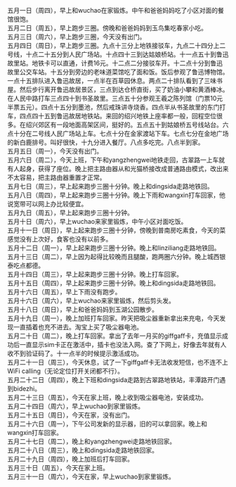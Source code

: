 五月一日（周四），早上和wuchao在家锻炼。中午和爸爸妈妈吃了小区对面的餐馆很饱。</br>
五月二日（周五），早上跑步三圈。傍晚和爸爸妈妈到玉鸟集吃春家小吃。</br>
五月三日（周六），早上跑步三圈，今天没有出门。</br>
五月四日（周日），早上跑步三圈。九点十三分上地铁接驳车，九点二十四分上二号线，十点二十五分到人民广场站。十点四十三到达姑娘桥站。十一点五十到鲁迅故里站。地铁卡可以直通，计费16元。十二点二分接驳车开。十二点十分到鲁迅故里公交车站。十五分到旁边的老味道菜馆吃了面和饭。饭后参观了鲁迅博物馆。一点十五排队进入鲁迅故居，一点半在百草园休息。两点二十排队看到了三味书屋。然后步行离开鲁迅故居景区，三点到达仓桥直街，买了奶油小攀和黄酒棒冰。在人民中路打车三点四十到书圣故里。三点五十分参观王羲之陈列馆（门票10元半票五元）。四点十五分到墨池，然后戒珠讲寺烧香。四点半从书圣故里的东门打车，四点四十五到鲁迅故居地铁站。来回的绍兴地铁上座率都一般，回程空位很多。在绍兴郊区有一段地面高架区间，挺好的。五点五十到姑娘桥五号线站台。六点十分在二号线人民广场站上车。七点十分在金家渡站下车。七点七分在金地广场的新白鹿排号。叫好很快，十九分进入餐厅。八点多吃完。八点半到家。</br>
五月五日（周一），今天没有出门。</br>
五月六日（周二），今天上班，下午和yangzhengwei地铁走回，古翠路一上车就有人起身，获得了座位。晚上把主路由器从和光猫桥接改成普通路由模式，改出来不太容易，把主路由器重置才正常。</br>
五月七日（周三），早上起来跑步三圈十分钟。晚上和dingsida走路地铁回。</br>
五月八日（周四），早上起来跑步三圈十分钟。晚上下雨和wangxin打车回家，他说宽带可以网上办比较便宜。</br>
五月九日（周五），早上起来跑步三圈十分钟。</br>
五月十日（周六），早上wuchao来家里锻炼，中午小区对面吃饭。</br>
五月十一日（周日），早上起来跑步三圈十分钟，傍晚到普南房吃素食，今天的菜感觉没有上次好，食客也没有以前多。</br>
五月十二日（周一），早上起来跑步三圈十分钟。晚上和linziliang走路地铁回。</br>
五月十三日（周二），早上因为起得比较晚而且腿酸，跑两圈六分钟。晚上城西银泰吃点都德。</br>
五月十四日（周三），早上起来跑步三圈十分钟。晚上打车回家。</br>
五月十五日（周四），早上起来跑步三圈十分钟。晚上和dingsida走路地铁回。</br>
五月十六日（周五），早上下雨没有跑步。</br>
五月十六日（周六），早上wuchao来家里锻炼，然后剪头发。</br>
五月十八日（周日），早上和爸爸妈妈到玉湖公园散步。</br>
五月十九日（周一），晚上加班打车回家。昨天把吸尘器重新拿出来充电，今天发现一直插着也充不进去。淘宝上买了吸尘器电池。</br>
五月二十日（周二），晚上打车回家。拿出了去年一月买的giffgaff卡，充值显示成功后一直显示sim卡正在激活中，插卡也没法入网。查了下网上，好像去年就有人收不到验证码了。十一点半的时候提示激活成功。</br>
五月二十一日（周三），今天休息，试了一下giffgaff卡无法收发短信，也不连不上WiFi calling（无论定位打开关闭都不行）。</br>
五月二十二日（周四），晚上下班和dingsida走路到古翠路地铁站，丰潭路开门遇到bidezhi。</br>
五月二十三日（周五），今天在家上班，晚上收到吸尘器电池，安装成功。</br>
五月二十四日（周六），早上wuchao到家里锻炼。</br>
五月二十五日（周日），今天在家，没有出门。</br>
五月二十六日（周一），下午公司发新的显示器，旧的可以拿回家。晚上和wangxin打车回家。</br>
五月二十七日（周二），晚上和yangzhengwei走路地铁回家。</br>
五月二十八日（周三），晚上和dingsida走路地铁回家。</br>
五月二十九日（周四），晚上加班后打车回家。</br>
五月三十日（周五），今天在家上班。</br>
五月三十一日（周六），今天在家，早上wuchao到家里锻炼。</br>
